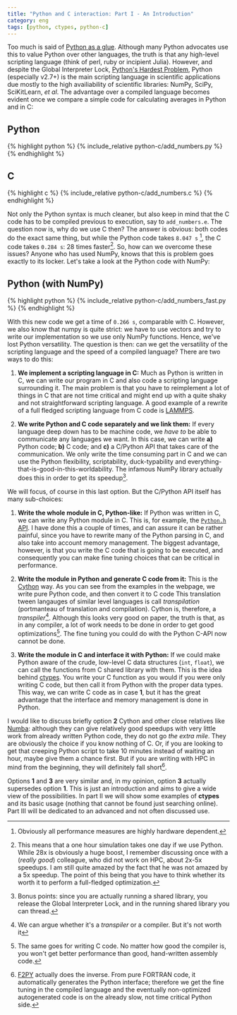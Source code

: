 ```yaml
---
title: "Python and C interaction: Part I - An Introduction"
category: eng
tags: [python, ctypes, python-c]
---
```


Too much is said of
[Python as a glue](https://www.google.com.ar/search?q=python+as+a+glue).
Although many Python advocates use this to value Python over other
languages, the truth is that any high-level scripting language (think
of perl, ruby or incipient Julia). However, and despite the Global
Interpreter Lock,
[Python's Hardest Problem](https://jeffknupp.com/blog/2012/03/31/pythons-hardest-problem/),
Python (especially v2.7+) is the main scripting language in scientific
applications due mostly to the high availiability of scientific
libraries: NumPy, SciPy, SciKitLearn, *et al*. The advantage over a
compiled language becomes evident once we compare a simple code for
calculating averages in Python and in C:

## Python
{% highlight python %}
{% include_relative python-c/add_numbers.py %}
{% endhighlight %}

## C
{% highlight c %}
{% include_relative python-c/add_numbers.c %}
{% endhighlight %}

Not only the Python syntax is much cleaner, but also keep in mind that
the C code has to be compiled previous to execution, say to
`add_numbers.e`. The question now is, why do we use C then? The answer
is obvious: both codes do the exact same thing, but while the Python
code takes `8.047 s` [^1], the C code takes `0.284 s`: 28 times
faster[^2]. So, how can we overcome these issues? Anyone who has used
NumPy, knows that this is problem goes exactly to its
locker. Let's take a look at the Python code with NumPy:

## Python (with NumPy)
{% highlight python %}
{% include_relative python-c/add_numbers_fast.py %}
{% endhighlight %}

With this new code we get a time of `0.266 s`, comparable with
C. However, we also know that numpy is quite strict: we have to
use vectors and try to write our implementation so we use only NumPy
functions. Hence, we've lost Python versatility. The question is then:
can we get the versatility of the scripting language and the speed of
a compiled language? There are two ways to do this:

1. **We implement a scripting language in C:** Much as Python is
   written in C, we can write our program in C and also code a
   scripting language surrounding it. The main problem is that you
   have to reimplement a lot of things in C that are not time critical
   and might end up with a quite shaky and not straightforward
   scripting language. A good example of a rewrite of a full fledged
   scripting language from C code is
   [LAMMPS](http://lammps.sandia.gov/).

2. **We write Python and C code separately and we link them:** If
   every language deep down has to be machine code, we *have to* be
   able to communicate any languages we want. In this case, we can
   write **a)** Python code; **b)** C code; and **c)** a C/Python API
   that takes care of the communication. We only write the time
   consuming part in C and we can use the Python flexibility,
   scriptability, duck-typability and
   everything-that-is-good-in-this-worldability. The infamous NumPy
   library actually does this in order to get its speedup[^3].

We will focus, of course in this last option. But the C/Python API
itself has many sub-choices:

1. **Write the whole module in C, Python-like:** If Python was written
   in C, we can write any Python module in C. This is, for example,
   the [`Python.h` API](https://docs.python.org/2/c-api/). I have done
   this a couple of times, and can assure it can be rather painful,
   since you have to rewrite many of the Python parsing in C, and also
   take into account memory management. The biggest advantage,
   however, is that you write the C code that is going to be executed,
   and consequently you can make fine tuning choices that can be
   critical in performance.
   
2. **Write the module in Python and generate C code from it:** This is
   the [Cython](http://cython.org/) way. As you can see from the
   examples in the webpage, we write pure Python code, and then
   convert it to C code This translation tween langauges of similar
   level languages is call *transpilation* (portmanteau of translation
   and compilation). Cython is, therefore, a
   *transpiler*[^4]. Although this looks very good on paper, the truth
   is that, as in any compiler, a lot of work needs to be done in
   order to get good optimizations[^5]. The fine tuning you could do
   with the Python C-API now cannot be done.
   
3. **Write the module in C and interface it with Python:** If we could
   make Python aware of the crude, low-level C data structures (`int`,
   `float`), we can call the functions from C shared library with
   them. This is the idea behind
   [ctypes](https://docs.python.org/2/library/ctypes.html). You write
   your C function as you would if you were only writing C code, but
   then call it from Python with the proper data types. This way, we
   can write C code as in case **1**, but it has the great advantage
   that the interface and memory management is done in Python.
   
I would like to discuss briefly option **2** Cython and other close
relatives like [Numba](http://numba.pydata.org/): although they can
give relatively good speedups with very little work from already
written Python code, they do not go *the extra mile*. They are
obviously the choice if you know nothing of C. Or, if you are looking to
get that creeping Python script to take 10 minutes instead of waiting
an hour, maybe give them a chance first. But if you are writing with
HPC in mind from the beginning, they will definitely fall short[^6].

Options **1** and **3** are very similar and, in my opinion, option
**3** actually supersedes option **1**. This is just an introduction
and aims to give a wide view of the possibilities. In part II we
will show some examples of **ctypes** and its basic usage (nothing
that cannot be found just searching online). Part III will be
dedicated to an advanced and not often discussed use.


[^1]: Obviously all performance measures are highly hardware dependent.

[^2]: This means that a one hour simulation takes one day if we use
    Python. While 28x is obviously a huge boost, I remember discussing
    once with a (*really good*) colleague, who did not work on HPC,
    about 2x-5x speedups. I am still quite amazed by the fact that he
    was not amazed by a 5x speedup. The point of this being that you
    have to think whether its worth it to perform a full-fledged
    optimization.

[^3]: Bonus points: since you are actually running a shared library,
    you release the Global Interpreter Lock, and in the running shared
    library you can thread.


[^4]: We can argue whether it's a *transpiler* or a compiler. But it's
    not worth it

[^5]: The same goes for writing C code. No matter how good the
    compiler is, you won't get better performance than good, hand-written
    assembly code.

[^6]: [F2PY](http://docs.scipy.org/doc/numpy-dev/f2py/) actually does
    the inverse. From pure FORTRAN code, it automatically generates
    the Python interface; therefore we get the fine tuning in the
    compiled language and the eventually non-optimized autogenerated
    code is on the already slow, not time critical Python side.
